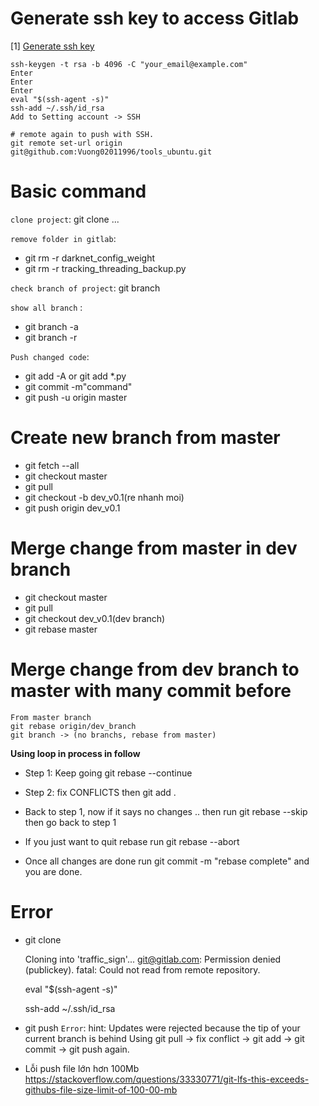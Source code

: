 # Generate ssh key to access Gitlab
[1] [Generate ssh key](https://help.github.com/en/github/authenticating-to-github/generating-a-new-ssh-key-and-adding-it-to-the-ssh-agent)
```
ssh-keygen -t rsa -b 4096 -C "your_email@example.com"
Enter
Enter
Enter
eval "$(ssh-agent -s)"
ssh-add ~/.ssh/id_rsa
Add to Setting account -> SSH

# remote again to push with SSH.
git remote set-url origin git@github.com:Vuong02011996/tools_ubuntu.git
```
# Basic command
`clone project`: git clone ... 

`remove folder in gitlab`: 

+ git rm -r darknet_config_weight
+ git rm -r tracking_threading_backup.py

`check branch of project`: git branch

`show all branch` : 
+ git branch -a
+ git branch -r

`Push changed code`:
 + git add -A or git add *.py
 + git commit -m"command"
 + git push -u origin master

# Create new branch from master
+ git fetch --all
+ git checkout master
+ git pull
+ git checkout -b dev_v0.1(re nhanh moi)
+ git push origin dev_v0.1
# Merge change from master in dev branch
+ git checkout master
+ git pull
+ git checkout dev_v0.1(dev branch)
+ git rebase master

# Merge change from dev branch to master with many commit before
```buildoutcfg
From master branch
git rebase origin/dev_branch
git branch -> (no branchs, rebase from master)
```

**Using loop in process in follow**
+ Step 1: Keep going git rebase --continue

+ Step 2: fix CONFLICTS then git add .

+ Back to step 1, now if it says no changes .. then run git rebase --skip then go back to step 1

+ If you just want to quit rebase run git rebase --abort

+ Once all changes are done run git commit -m "rebase complete" and you are done.

# Error
+ git clone 

    Cloning into 'traffic_sign'...
    git@gitlab.com: Permission denied (publickey).
    fatal: Could not read from remote repository.
    
    eval "$(ssh-agent -s)"
    
    ssh-add ~/.ssh/id_rsa
+ git push 
`Error`: hint: Updates were rejected because the tip of your current branch is behind
Using git pull -> fix conflict -> git add -> git commit -> git push again.

+ Lỗi push file lớn hơn 100Mb
https://stackoverflow.com/questions/33330771/git-lfs-this-exceeds-githubs-file-size-limit-of-100-00-mb
